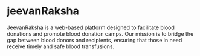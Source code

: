 # jeevanRaksha
JeevanRaksha is a web-based platform designed to facilitate blood donations and promote blood donation camps. Our mission is to bridge the gap between blood donors and recipients, ensuring that those in need receive timely and safe blood transfusions.
